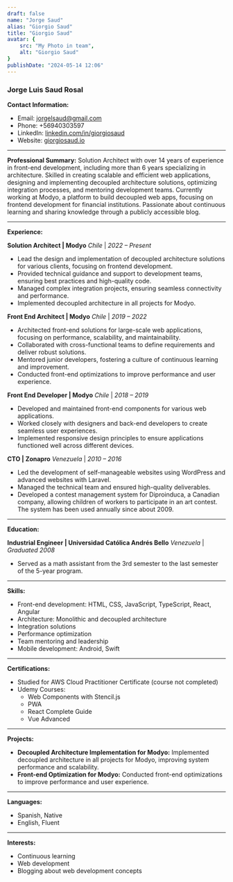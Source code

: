 ```yaml
---
draft: false
name: "Jorge Saud"
alias: "Giorgio Saud"
title: "Giorgio Saud"
avatar: {
    src: "My Photo in team",
    alt: "Giorgio Saud"
}
publishDate: "2024-05-14 12:06"
---
```

### Jorge Luis Saud Rosal

**Contact Information:**

- Email: <jorgelsaud@gmail.com>
- Phone: +56940303597
- LinkedIn: [linkedin.com/in/giorgiosaud](https://www.linkedin.com/in/giorgiosaud/)
- Website: [giorgiosaud.io](https://giorgiosaud.io)

---

**Professional Summary:**
Solution Architect with over 14 years of experience in front-end development, including more than 6 years specializing in architecture. Skilled in creating scalable and efficient web applications, designing and implementing decoupled architecture solutions, optimizing integration processes, and mentoring development teams. Currently working at Modyo, a platform to build decoupled web apps, focusing on frontend development for financial institutions. Passionate about continuous learning and sharing knowledge through a publicly accessible blog.

---

**Experience:**

**Solution Architect | Modyo**
*Chile* | *2022 – Present*

- Lead the design and implementation of decoupled architecture solutions for various clients, focusing on frontend development.
- Provided technical guidance and support to development teams, ensuring best practices and high-quality code.
- Managed complex integration projects, ensuring seamless connectivity and performance.
- Implemented decoupled architecture in all projects for Modyo.

**Front End Architect | Modyo**
*Chile* | *2019 – 2022*

- Architected front-end solutions for large-scale web applications, focusing on performance, scalability, and maintainability.
- Collaborated with cross-functional teams to define requirements and deliver robust solutions.
- Mentored junior developers, fostering a culture of continuous learning and improvement.
- Conducted front-end optimizations to improve performance and user experience.

**Front End Developer | Modyo**
*Chile* | *2018 – 2019*

- Developed and maintained front-end components for various web applications.
- Worked closely with designers and back-end developers to create seamless user experiences.
- Implemented responsive design principles to ensure applications functioned well across different devices.

**CTO | Zonapro**
*Venezuela* | *2010 – 2016*

- Led the development of self-manageable websites using WordPress and advanced websites with Laravel.
- Managed the technical team and ensured high-quality deliverables.
- Developed a contest management system for Diproinduca, a Canadian company, allowing children of workers to participate in an art contest. The system has been used annually since about 2009.

---

**Education:**

**Industrial Engineer | Universidad Católica Andrés Bello**
*Venezuela* | *Graduated 2008*

- Served as a math assistant from the 3rd semester to the last semester of the 5-year program.

---

**Skills:**

- Front-end development: HTML, CSS, JavaScript, TypeScript, React, Angular
- Architecture: Monolithic and decoupled architecture
- Integration solutions
- Performance optimization
- Team mentoring and leadership
- Mobile development: Android, Swift

---

**Certifications:**

- Studied for AWS Cloud Practitioner Certificate (course not completed)
- Udemy Courses:
  - Web Components with Stencil.js
  - PWA
  - React Complete Guide
  - Vue Advanced

---

**Projects:**

- **Decoupled Architecture Implementation for Modyo:** Implemented decoupled architecture in all projects for Modyo, improving system performance and scalability.
- **Front-end Optimization for Modyo:** Conducted front-end optimizations to improve performance and user experience.

---

**Languages:**

- Spanish, Native
- English, Fluent

---

**Interests:**

- Continuous learning
- Web development
- Blogging about web development concepts
